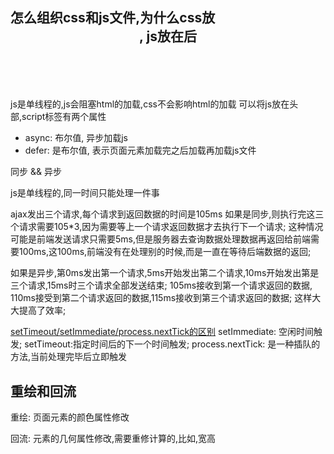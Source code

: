 ## 怎么组织css和js文件,为什么css放<header>, js放在<body>后

js是单线程的,js会阻塞html的加载,css不会影响html的加载
可以将js放在头部,script标签有两个属性

- async: 布尔值, 异步加载js
- defer: 是布尔值, 表示页面元素加载完之后加载再加载js文件

同步 && 异步

js是单线程的,同一时间只能处理一件事

ajax发出三个请求,每个请求到返回数据的时间是105ms
如果是同步,则执行完这三个请求需要105*3,因为需要等上一个请求返回数据才去执行下一个请求;
这种情况可能是前端发送请求只需要5ms,但是服务器去查询数据处理数据再返回给前端需要100ms,这100ms,前端没有在处理别的时候,而是一直在等待后端数据的返回;

如果是异步,第0ms发出第一个请求,5ms开始发出第二个请求,10ms开始发出第是三个请求,15ms时三个请求全部发送结束; 105ms接收到第一个请求返回的数据, 110ms接受到第二个请求返回的数据,115ms接收到第三个请求返回的数据;
这样大大提高了效率;

[setTimeout/setImmediate/process.nextTick的区别](https://blog.suisuijiang.com/setTimeout-setImmediate-process.nextTick-difference/)
setImmediate: 空闲时间触发;
setTimeout:指定时间后的下一个时间触发;
process.nextTick: 是一种插队的方法,当前处理完毕后立即触发



## 重绘和回流

重绘: 页面元素的颜色属性修改

回流: 元素的几何属性修改,需要重修计算的,比如,宽高

